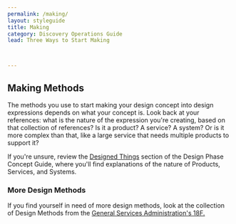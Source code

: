 ```yaml
---
permalink: /making/
layout: styleguide
title: Making
category: Discovery Operations Guide
lead: Three Ways to Start Making



---
```


## Making Methods

The methods you use to start making your design concept into design expressions depends on what your concept is. Look back at your references: what is the nature of the expression you're creating, based on that collection of references? Is it a product? A service? A system? Or is it more complex than that, like a large service that needs multiple products to support it?

If you're unsure, review the <a href= "https://the-lab-at-opm.github.io/website/hcd-guide/design/designed-things.htm">Designed Things</a> section of the Design Phase Concept Guide, where you'll find explanations of the nature of Products, Services, and Systems.

### More Design Methods

If you find yourself in need of more design methods, look at the collection of Design Methods from the <a href= "https://methods.18f.gov/make/">General Services Administration's 18F.</a>
